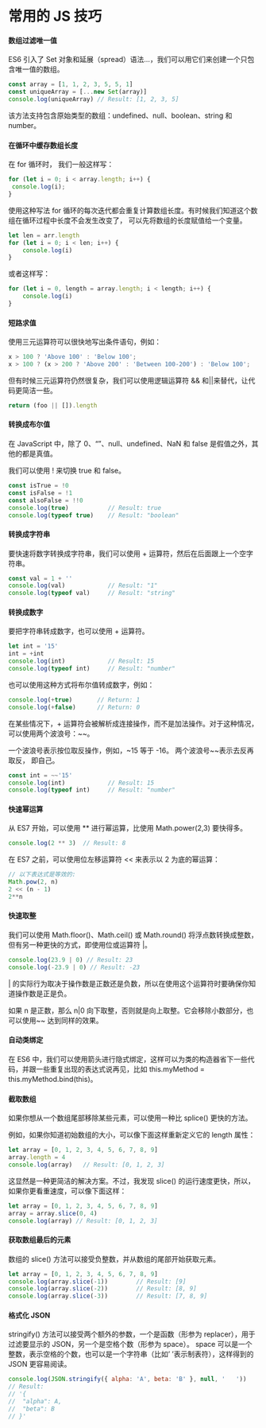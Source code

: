 # 常用的 JS 技巧

#### 数组过滤唯一值

ES6 引入了 Set 对象和延展（spread）语法…，我们可以用它们来创建一个只包含唯一值的数组。

```js
const array = [1, 1, 2, 3, 5, 5, 1]
const uniqueArray = [...new Set(array)]
console.log(uniqueArray) // Result: [1, 2, 3, 5]
```

该方法支持包含原始类型的数组：undefined、null、boolean、string 和 number。

#### 在循环中缓存数组长度

在 for 循环时， 我们一般这样写：

```js
for (let i = 0; i < array.length; i++) {
 console.log(i);
}
```

使用这种写法 for 循环的每次迭代都会重复计算数组长度。有时候我们知道这个数组在循环过程中长度不会发生改变了， 可以先将数组的长度赋值给一个变量。

```js
let len = arr.length
for (let i = 0; i < len; i++) {
    console.log(i)
}
```

或者这样写：

```js
for (let i = 0, length = array.length; i < length; i++) {
    console.log(i)
}
```

#### 短路求值

使用三元运算符可以很快地写出条件语句，例如：

```js
x > 100 ? 'Above 100' : 'Below 100';
x > 100 ? (x > 200 ? 'Above 200' : 'Between 100-200') : 'Below 100';
```

但有时候三元运算符仍然很复杂，我们可以使用逻辑运算符 && 和||来替代，让代码更简洁一些。

```js
return (foo || []).length
```

#### 转换成布尔值

在 JavaScript 中，除了 0、“”、null、undefined、NaN 和 false 是假值之外，其他的都是真值。

我们可以使用 ! 来切换 true 和 false。

```js
const isTrue = !0
const isFalse = !1
const alsoFalse = !!0
console.log(true)           // Result: true
console.log(typeof true)    // Result: "boolean"
```

#### 转换成字符串

要快速将数字转换成字符串，我们可以使用 + 运算符，然后在后面跟上一个空字符串。

```js
const val = 1 + ''
console.log(val)            // Result: "1"
console.log(typeof val)     // Result: "string"
```

#### 转换成数字

要把字符串转成数字，也可以使用 + 运算符。

```js
let int = '15'
int = +int
console.log(int)            // Result: 15
console.log(typeof int)     // Result: "number"
```

也可以使用这种方式将布尔值转成数字，例如：

```js
console.log(+true)       // Return: 1
console.log(+false)      // Return: 0
```

在某些情况下，+ 运算符会被解析成连接操作，而不是加法操作。对于这种情况，可以使用两个波浪号：~~。

一个波浪号表示按位取反操作，例如，~15 等于 -16。
两个波浪号~~表示去反再取反， 即自己。

```js
const int = ~~'15'
console.log(int)            // Result: 15
console.log(typeof int)     // Result: "number"
```

#### 快速幂运算

从 ES7 开始，可以使用 ** 进行幂运算，比使用 Math.power(2,3) 要快得多。

```js
console.log(2 ** 3)  // Result: 8
```

在 ES7 之前，可以使用位左移运算符 << 来表示以 2 为底的幂运算：

```js
// 以下表达式是等效的:
Math.pow(2, n)
2 << (n - 1)
2**n
```

#### 快速取整

我们可以使用 Math.floor()、Math.ceil() 或 Math.round() 将浮点数转换成整数，但有另一种更快的方式，即使用位或运算符 |。

```js
console.log(23.9 | 0) // Result: 23
console.log(-23.9 | 0) // Result: -23
```

| 的实际行为取决于操作数是正数还是负数，所以在使用这个运算符时要确保你知道操作数是正是负。

如果 n 是正数，那么 n|0 向下取整，否则就是向上取整。它会移除小数部分，也可以使用~~ 达到同样的效果。

#### 自动类绑定

在 ES6 中，我们可以使用箭头进行隐式绑定，这样可以为类的构造器省下一些代码，并跟一些重复出现的表达式说再见，比如 this.myMethod = this.myMethod.bind(this)。

#### 截取数组

如果你想从一个数组尾部移除某些元素，可以使用一种比 splice() 更快的方法。

例如，如果你知道初始数组的大小，可以像下面这样重新定义它的 length 属性：

```js
let array = [0, 1, 2, 3, 4, 5, 6, 7, 8, 9]
array.length = 4
console.log(array)   // Result: [0, 1, 2, 3]
```

这显然是一种更简洁的解决方案。不过，我发现 slice() 的运行速度更快，所以，如果你更看重速度，可以像下面这样：

```js
let array = [0, 1, 2, 3, 4, 5, 6, 7, 8, 9]
array = array.slice(0, 4)
console.log(array) // Result: [0, 1, 2, 3]
```

#### 获取数组最后的元素

数组的 slice() 方法可以接受负整数，并从数组的尾部开始获取元素。

```js
let array = [0, 1, 2, 3, 4, 5, 6, 7, 8, 9]
console.log(array.slice(-1))        // Result: [9]
console.log(array.slice(-2))        // Result: [8, 9]
console.log(array.slice(-3))        // Result: [7, 8, 9]
```

#### 格式化 JSON

stringify() 方法可以接受两个额外的参数，一个是函数（形参为 replacer），用于过滤要显示的 JSON，另一个是空格个数（形参为 space）。
space 可以是一个整数，表示空格的个数，也可以是一个字符串（比如’ ’表示制表符），这样得到的 JSON 更容易阅读。

```js
console.log(JSON.stringify({ alpha: 'A', beta: 'B' }, null, '   '))
// Result:
// '{
//  "alpha": A,
//  "beta": B
// }'
```
